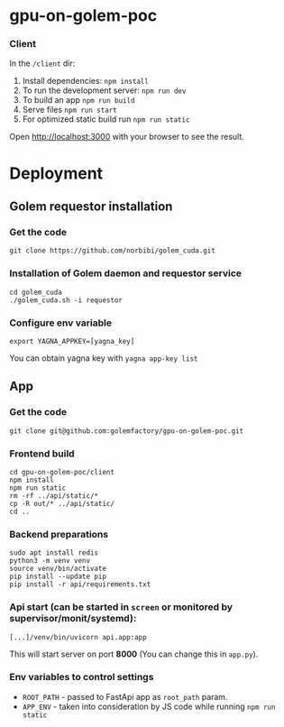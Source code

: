 # gpu-on-golem-poc

### Client

In the `/client` dir:

1. Install dependencies: `npm install`
2. To run the development server: `npm run dev`
3. To build an app `npm run build`
4. Serve files `npm run start`
5. For optimized static build run `npm run static`

Open [http://localhost:3000](http://localhost:3000) with your browser to see the result.


# Deployment

## Golem requestor installation

### Get the code
`git clone https://github.com/norbibi/golem_cuda.git`

### Installation of Golem daemon and requestor service
```shell
cd golem_cuda
./golem_cuda.sh -i requestor
```

### Configure env variable
`export YAGNA_APPKEY=[yagna_key]`

You can obtain yagna key with `yagna app-key list`

## App

### Get the code
`git clone git@github.com:golemfactory/gpu-on-golem-poc.git`

### Frontend build
```shell
cd gpu-on-golem-poc/client
npm install
npm run static
rm -rf ../api/static/*
cp -R out/* ../api/static/
cd ..
```

### Backend preparations
```shell
sudo apt install redis
python3 -m venv venv
source venv/bin/activate
pip install --update pip
pip install -r api/requirements.txt
```

### Api start (can be started in `screen` or monitored by supervisor/monit/systemd):
```shell
[...]/venv/bin/uvicorn api.app:app
```

This will start server on port **8000** (You can change this in `app.py`). 

### Env variables to control settings 
- `ROOT_PATH` - passed to FastApi app as `root_path` param.
- `APP_ENV` - taken into consideration by JS code while running `npm run static` 
